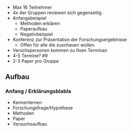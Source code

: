 - Max 16 Teilnehmer
- 4x 4er Gruppen reviewen sich gegenseitig
- Anfangsbeispiel
    - Methoden erklären
    - Paperaufbau
    - Negativbeispiel
- Konferenz zur Präsentation der Forschungsergebnisse
    - Offen für alle die zuschauen wollen.
- Verschspersonen kommen zu fixen Terminan
- 4-5 Termine? #9
- 2-3 Paper pro Gruppe

## Aufbau

### Anfang / Erklärungsblabla

- Kennenlernen
- Forschungsfrage/Hypothese
- Methoden
- Paper
- Versuchsaufbau
